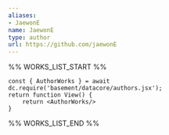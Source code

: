 ```yaml
---
aliases:
- JaewonE
name: JaewonE
type: author
url: https://github.com/jaewonE
---
```



%% WORKS_LIST_START %%

```datacorejsx
const { AuthorWorks } = await dc.require('basement/datacore/authors.jsx');
return function View() {
    return <AuthorWorks/>
}
```
%% WORKS_LIST_END %%